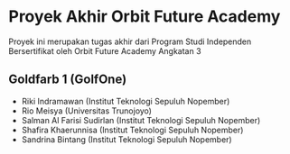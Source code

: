 # Proyek Akhir Orbit Future Academy 
Proyek ini merupakan tugas akhir dari Program Studi Independen Bersertifikat oleh Orbit Future Academy Angkatan 3

## Goldfarb 1 (GolfOne)
- Riki Indramawan (Institut Teknologi Sepuluh Nopember)
- Rio Meisya (Universitas Trunojoyo)
- Salman Al Farisi Sudirlan (Institut Teknologi Sepuluh Nopember)
- Shafira Khaerunnisa (Institut Teknologi Sepuluh Nopember)
- Sandrina Bintang (Institut Teknologi Sepuluh Nopember)
